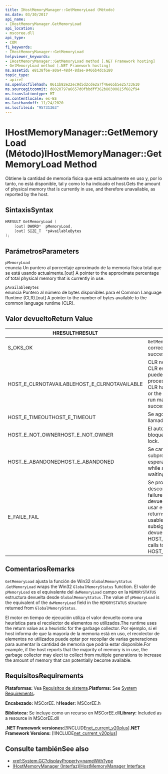 ```yaml
---
title: IHostMemoryManager::GetMemoryLoad (Método)
ms.date: 03/30/2017
api_name:
- IHostMemoryManager.GetMemoryLoad
api_location:
- mscoree.dll
api_type:
- COM
f1_keywords:
- IHostMemoryManager::GetMemoryLoad
helpviewer_keywords:
- IHostMemoryManager::GetMemoryLoad method [.NET Framework hosting]
- GetMemoryLoad method [.NET Framework hosting]
ms.assetid: e8138f6e-a0a4-48d4-8dae-9466b4dc6180
topic_type:
- apiref
ms.openlocfilehash: 0611b82e22ec9d5d2cde2a7f46e65b5e25733610
ms.sourcegitcommit: d8020797a6657d0fbbdff362b80300815f682f94
ms.translationtype: MT
ms.contentlocale: es-ES
ms.lasthandoff: 11/24/2020
ms.locfileid: "95731363"
---
```

# <a name="ihostmemorymanagergetmemoryload-method"></a><span data-ttu-id="32c45-102">IHostMemoryManager::GetMemoryLoad (Método)</span><span class="sxs-lookup"><span data-stu-id="32c45-102">IHostMemoryManager::GetMemoryLoad Method</span></span>

<span data-ttu-id="32c45-103">Obtiene la cantidad de memoria física que está actualmente en uso y, por lo tanto, no está disponible, tal y como lo ha indicado el host.</span><span class="sxs-lookup"><span data-stu-id="32c45-103">Gets the amount of physical memory that is currently in use, and therefore unavailable, as reported by the host.</span></span>  
  
## <a name="syntax"></a><span data-ttu-id="32c45-104">Sintaxis</span><span class="sxs-lookup"><span data-stu-id="32c45-104">Syntax</span></span>  
  
```cpp  
HRESULT GetMemoryLoad (  
    [out] DWORD*  pMemoryLoad,
    [out] SIZE_T  *pAvailableBytes  
);  
```  
  
## <a name="parameters"></a><span data-ttu-id="32c45-105">Parámetros</span><span class="sxs-lookup"><span data-stu-id="32c45-105">Parameters</span></span>  

 `pMemoryLoad`  
 <span data-ttu-id="32c45-106">enuncia Un puntero al porcentaje aproximado de la memoria física total que se está usando actualmente.</span><span class="sxs-lookup"><span data-stu-id="32c45-106">[out] A pointer to the approximate percentage of total physical memory that is currently in use.</span></span>  
  
 `pAvailableBytes`  
 <span data-ttu-id="32c45-107">enuncia Puntero al número de bytes disponibles para el Common Language Runtime (CLR).</span><span class="sxs-lookup"><span data-stu-id="32c45-107">[out] A pointer to the number of bytes available to the common language runtime (CLR).</span></span>  
  
## <a name="return-value"></a><span data-ttu-id="32c45-108">Valor devuelto</span><span class="sxs-lookup"><span data-stu-id="32c45-108">Return Value</span></span>  
  
|<span data-ttu-id="32c45-109">HRESULT</span><span class="sxs-lookup"><span data-stu-id="32c45-109">HRESULT</span></span>|<span data-ttu-id="32c45-110">Descripción</span><span class="sxs-lookup"><span data-stu-id="32c45-110">Description</span></span>|  
|-------------|-----------------|  
|<span data-ttu-id="32c45-111">S_OK</span><span class="sxs-lookup"><span data-stu-id="32c45-111">S_OK</span></span>|<span data-ttu-id="32c45-112">`GetMemoryLoad` se devolvió correctamente.</span><span class="sxs-lookup"><span data-stu-id="32c45-112">`GetMemoryLoad` returned successfully.</span></span>|  
|<span data-ttu-id="32c45-113">HOST_E_CLRNOTAVAILABLE</span><span class="sxs-lookup"><span data-stu-id="32c45-113">HOST_E_CLRNOTAVAILABLE</span></span>|<span data-ttu-id="32c45-114">CLR no se ha cargado en un proceso o CLR está en un estado en el que no puede ejecutar código administrado ni procesar la llamada correctamente.</span><span class="sxs-lookup"><span data-stu-id="32c45-114">The CLR has not been loaded into a process, or the CLR is in a state in which it cannot run managed code or process the call successfully.</span></span>|  
|<span data-ttu-id="32c45-115">HOST_E_TIMEOUT</span><span class="sxs-lookup"><span data-stu-id="32c45-115">HOST_E_TIMEOUT</span></span>|<span data-ttu-id="32c45-116">Se agotó el tiempo de espera de la llamada.</span><span class="sxs-lookup"><span data-stu-id="32c45-116">The call timed out.</span></span>|  
|<span data-ttu-id="32c45-117">HOST_E_NOT_OWNER</span><span class="sxs-lookup"><span data-stu-id="32c45-117">HOST_E_NOT_OWNER</span></span>|<span data-ttu-id="32c45-118">El autor de la llamada no posee el bloqueo.</span><span class="sxs-lookup"><span data-stu-id="32c45-118">The caller does not own the lock.</span></span>|  
|<span data-ttu-id="32c45-119">HOST_E_ABANDONED</span><span class="sxs-lookup"><span data-stu-id="32c45-119">HOST_E_ABANDONED</span></span>|<span data-ttu-id="32c45-120">Se canceló un evento mientras un subproceso o fibra bloqueados estaba esperando en él.</span><span class="sxs-lookup"><span data-stu-id="32c45-120">An event was canceled while a blocked thread or fiber was waiting on it.</span></span>|  
|<span data-ttu-id="32c45-121">E_FAIL</span><span class="sxs-lookup"><span data-stu-id="32c45-121">E_FAIL</span></span>|<span data-ttu-id="32c45-122">Se produjo un error grave desconocido.</span><span class="sxs-lookup"><span data-stu-id="32c45-122">An unknown catastrophic failure occurred.</span></span> <span data-ttu-id="32c45-123">Cuando un método devuelve E_FAIL, CLR ya no se puede usar en el proceso.</span><span class="sxs-lookup"><span data-stu-id="32c45-123">When a method returns E_FAIL, the CLR is no longer usable within the process.</span></span> <span data-ttu-id="32c45-124">Las llamadas subsiguientes a métodos de hospedaje devuelven HOST_E_CLRNOTAVAILABLE.</span><span class="sxs-lookup"><span data-stu-id="32c45-124">Subsequent calls to hosting methods return HOST_E_CLRNOTAVAILABLE.</span></span>|  
  
## <a name="remarks"></a><span data-ttu-id="32c45-125">Comentarios</span><span class="sxs-lookup"><span data-stu-id="32c45-125">Remarks</span></span>  

 <span data-ttu-id="32c45-126">`GetMemoryLoad` ajusta la función de Win32 `GlobalMemoryStatus` .</span><span class="sxs-lookup"><span data-stu-id="32c45-126">`GetMemoryLoad` wraps the Win32 `GlobalMemoryStatus` function.</span></span> <span data-ttu-id="32c45-127">El valor de `pMemoryLoad` es el equivalente del `dwMemoryLoad` campo en la `MEMORYSTATUS` estructura devuelta desde `GlobalMemoryStatus` .</span><span class="sxs-lookup"><span data-stu-id="32c45-127">The value of `pMemoryLoad` is the equivalent of the `dwMemoryLoad` field in the `MEMORYSTATUS` structure returned from `GlobalMemoryStatus`.</span></span>  
  
 <span data-ttu-id="32c45-128">El motor en tiempo de ejecución utiliza el valor devuelto como una heurística para el recolector de elementos no utilizados.</span><span class="sxs-lookup"><span data-stu-id="32c45-128">The runtime uses the return value as a heuristic for the garbage collector.</span></span> <span data-ttu-id="32c45-129">Por ejemplo, si el host informa de que la mayoría de la memoria está en uso, el recolector de elementos no utilizados puede optar por recopilar de varias generaciones para aumentar la cantidad de memoria que podría estar disponible.</span><span class="sxs-lookup"><span data-stu-id="32c45-129">For example, if the host reports that the majority of memory is in use, the garbage collector may elect to collect from multiple generations to increase the amount of memory that can potentially become available.</span></span>  
  
## <a name="requirements"></a><span data-ttu-id="32c45-130">Requisitos</span><span class="sxs-lookup"><span data-stu-id="32c45-130">Requirements</span></span>  

 <span data-ttu-id="32c45-131">**Plataformas:** Vea [Requisitos de sistema](../../get-started/system-requirements.md).</span><span class="sxs-lookup"><span data-stu-id="32c45-131">**Platforms:** See [System Requirements](../../get-started/system-requirements.md).</span></span>  
  
 <span data-ttu-id="32c45-132">**Encabezado:** MSCorEE. h</span><span class="sxs-lookup"><span data-stu-id="32c45-132">**Header:** MSCorEE.h</span></span>  
  
 <span data-ttu-id="32c45-133">**Biblioteca:** Se incluye como un recurso en MSCorEE.dll</span><span class="sxs-lookup"><span data-stu-id="32c45-133">**Library:** Included as a resource in MSCorEE.dll</span></span>  
  
 <span data-ttu-id="32c45-134">**.NET Framework versiones:**[!INCLUDE[net_current_v20plus](../../../../includes/net-current-v20plus-md.md)]</span><span class="sxs-lookup"><span data-stu-id="32c45-134">**.NET Framework Versions:** [!INCLUDE[net_current_v20plus](../../../../includes/net-current-v20plus-md.md)]</span></span>  
  
## <a name="see-also"></a><span data-ttu-id="32c45-135">Consulte también</span><span class="sxs-lookup"><span data-stu-id="32c45-135">See also</span></span>

- <xref:System.GC?displayProperty=nameWithType>
- [<span data-ttu-id="32c45-136">IHostMemoryManager (Interfaz)</span><span class="sxs-lookup"><span data-stu-id="32c45-136">IHostMemoryManager Interface</span></span>](ihostmemorymanager-interface.md)
